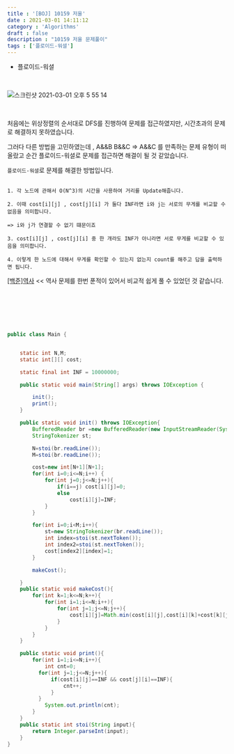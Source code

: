```yaml
---
title : '[BOJ] 10159 저울'
date : 2021-03-01 14:11:12
category : 'Algorithms'
draft : false
description : "10159 저울 문제풀이"
tags : ['플로이드-워셜']
---
```


* 플로이드-워셜


<br/>

![스크린샷 2021-03-01 오후 5 55 14](https://user-images.githubusercontent.com/57346393/109475466-17b1d180-7ab9-11eb-8f64-05dc827f9431.png)

<br/>

처음에는 위상정렬의 순서대로 DFS를 진행하여 문제를 접근하였지만, 시간초과의 문제로 해결하지 못하였습니다.

그러다 다른 방법을 고민하였는데 , A&&B B&&C => A&&C 를 만족하는 문제 유형이 떠올랐고 순간 플로이드-워셜로 문제를 접근하면 해결이 될 것 같았습니다.

`플로이드-워셜`로 문제를 해결한 방법입니다.



```

1. 각 노드에 관해서 O(N^3)의 시간을 사용하여 거리를 Update해줍니다.

2. 이때 cost[i][j] , cost[j][i] 가 둘다 INF라면 i와 j는 서로의 무게를 비교할 수 없음을 의미합니다.

=> i와 j가 연결할 수 없기 떄문이죠

3. cost[i][j] , cost[j][i] 중 한 개라도 INF가 아니라면 서로 무게를 비교할 수 있음을 의미합니다.

4. 이렇게 한 노드에 대해서 무게를 확인할 수 있는지 없는지 count를 해주고 답을 출력하면 됩니다.

```

[[백준]역사](https://chmook.netlify.app/Algorithms/[BOJ]%201613%20%EC%97%AD%EC%82%AC/) << 역사 문제를 한번 푼적이 있어서 비교적 쉽게 풀 수 있었던 것 같습니다.


<br/>



<br/> <br/>

```java

public class Main {


    static int N,M;
    static int[][] cost;

    static final int INF = 10000000;

    public static void main(String[] args) throws IOException {

        init();
        print();
    }

    public static void init() throws IOException{
        BufferedReader br =new BufferedReader(new InputStreamReader(System.in));
        StringTokenizer st;

        N=stoi(br.readLine());
        M=stoi(br.readLine());

        cost=new int[N+1][N+1];
        for(int i=0;i<=N;i++) {
            for(int j=0;j<=N;j++){
                if(i==j) cost[i][j]=0;
                else
                    cost[i][j]=INF;
            }
        }

        for(int i=0;i<M;i++){
            st=new StringTokenizer(br.readLine());
            int index=stoi(st.nextToken());
            int index2=stoi(st.nextToken());
            cost[index2][index]=1;
        }

        makeCost();

    }
    public static void makeCost(){
        for(int k=1;k<=N;k++){
            for(int i=1;i<=N;i++){
                for(int j=1;j<=N;j++){
                    cost[i][j]=Math.min(cost[i][j],cost[i][k]+cost[k][j]);
                }
            }
        }
    }

    public static void print(){
        for(int i=1;i<=N;i++){
            int cnt=0;
          for(int j=1;j<=N;j++){
              if(cost[i][j]==INF && cost[j][i]==INF){
                  cnt++;
              }
          }
            System.out.println(cnt);
        }
    }
    public static int stoi(String input){
        return Integer.parseInt(input);
    }
}




```